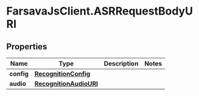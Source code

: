 # FarsavaJsClient.ASRRequestBodyURI

## Properties

Name | Type | Description | Notes
------------ | ------------- | ------------- | -------------
**config** | [**RecognitionConfig**](RecognitionConfig.md) |  | 
**audio** | [**RecognitionAudioURI**](RecognitionAudioURI.md) |  | 


